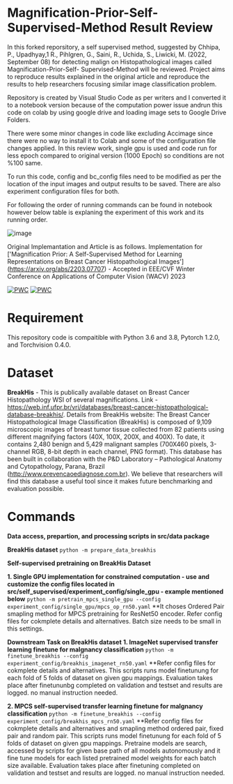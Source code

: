 # Magnification-Prior-Self-Supervised-Method Result Review

In this forked reporsitory, a self supervised method, suggested by Chhipa, P., Upadhyay,1 R., Pihlgren, G., Saini, R., Uchida, S., Liwicki, M. (2022, September 08) for 
detecting malign on Histopathological images called Magnification-Prior-Self- Supervised-Method will be reviewed. Project aims to reproduce results explained in the original article and reproduce the results to help researchers focusing similar image classification problem.

Repository is created by Visual Studio Code as per writers and I converted it to a notebook version because of the computation power issue andrun this code on colab by using google drive and loading image sets to Google Drive Folders.

There were some minor changes in code like excluding Accimage since there were no way to install it to Colab and some of the configuration file changes applied.
In this review work, single gpu is used and code run for less epoch compared to original version (1000 Epoch) so conditions are not %100 same.

To run this code, config and bc_config files need to be modified as per the location of the input images and output results to be saved. There are also experiment configuration files for both.

For following the order of running commands can be found in notebook however  below table is explaning the experiment of this work and its running order.

![image](https://user-images.githubusercontent.com/119973966/216549715-b28a1562-8550-4c64-8c98-933e1003e170.png)


Original Implemantation and Article is as follows.
Implementation for ['Magnification Prior: A Self-Supervised Method for Learning Representations on Breast Cancer Histopathological Images'] (https://arxiv.org/abs/2203.07707) - Accepted in EEE/CVF Winter Conference on Applications of Computer Vision (WACV) 2023

[![PWC](https://img.shields.io/endpoint.svg?url=https://paperswithcode.com/badge/magnification-prior-a-self-supervised-method/breast-cancer-histology-image-classification)](https://paperswithcode.com/sota/breast-cancer-histology-image-classification?p=magnification-prior-a-self-supervised-method)
[![PWC](https://img.shields.io/endpoint.svg?url=https://paperswithcode.com/badge/magnification-prior-a-self-supervised-method/breast-cancer-histology-image-classification-1)](https://paperswithcode.com/sota/breast-cancer-histology-image-classification-1?p=magnification-prior-a-self-supervised-method)


# Requirement
This repository code is compaitible with Python 3.6 and 3.8, Pytorch 1.2.0, and Torchvision 0.4.0.

# Dataset
**BreakHis** - This is publically available dataset on Breast Cancer Histopathology WSI of several magnifications. Link - https://web.inf.ufpr.br/vri/databases/breast-cancer-histopathological-database-breakhis/. Details from BreakHis website: The Breast Cancer Histopathological Image Classification (BreakHis) is  composed of 9,109 microscopic images of breast tumor tissue collected from 82 patients using different magnifying factors (40X, 100X, 200X, and 400X).  To date, it contains 2,480  benign and 5,429 malignant samples (700X460 pixels, 3-channel RGB, 8-bit depth in each channel, PNG format). This database has been built in collaboration with the P&D Laboratory  – Pathological Anatomy and Cytopathology, Parana, Brazil (http://www.prevencaoediagnose.com.br). We believe that researchers will find this database a useful tool since it makes future benchmarking and evaluation possible.

# Commands

**Data access, prepartion, and processing scripts in src/data package**

**BreakHis dataset** 
```python -m prepare_data_breakhis```


**Self-supervised pretraining on BreakHis Dataset** 

**1. Single GPU implementation for constrained computation - use and customize the config files located in src/self_supervised/experiment_config/single_gpu - example mentioned below** 
```python -m pretrain_mpcs_single_gpu --config experiment_config/single_gpu/mpcs_op_rn50.yaml```
**It choses Ordered Pair smapling method for MPCS pretraining for ResNet50 encoder. Refer config files for cokmplete details and alternatives. Batch size needs to be small in this settings.

**Downstream Task on BreakHis dataset** 
**1. ImageNet supervised transfer learning finetune for malgnancy classification** 
```python -m finetune_breakhis --config experiment_config/breakhis_imagenet_rn50.yaml```
**Refer config files for cokmplete details and alternatives. This scripts runs model finetunung for each fold of 5 folds of dataset on given gpu mappings. Evaluation takes place after finetununbg completed on validation and testset and results are logged. no manual instruction needed.

**2. MPCS self-supervised transfer learning finetune for malgnancy classification** 
```python -m finetune_breakhis --config experiment_config/breakhis_mpcs_rn50.yaml```
**Refer config files for cokmplete details and alternatives and smapling method ordered pair, fixed pair and random pair. This scripts runs model finetunung for each fold of 5 folds of dataset on given gpu mappings. Pretraine models are search, accessed by scripts for given base path of all models autonomously and it fine tune models for each listed pretrained model weights for each batch size available. Evaluation takes place after finetuning completed on validation and testset and results are logged. no manual instruction needed.

